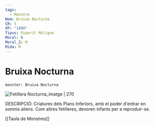 ```yaml
---
tags:
  - Monstre
Nom: Bruixa Nocturna
CR: 5
XP: "1800"
Tipus: Esperit Maligne
Moral: N
Moral_2: M
Mida: M
---
```

# Bruixa Nocturna

```statblock
monster: Bruixa Nocturna

```

![Fetillera Nocturna_imatge | 270](https://static.wikia.nocookie.net/forgottenrealms/images/4/40/Night_Hag-5e.png/revision/latest/scale-to-width-down/350?cb=20171011031553)

DESCRIPCIÓ: 
Criatures dels Plans Inferiors, amb el poder d'entrar en somnis aliens. Com altres fetilleres, devoren infants per a reproduir-se.

[[Taula de Monstres]]

